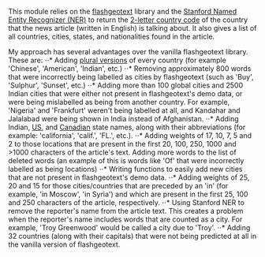 This module relies on the [flashgeotext](https://flashgeotext.iwpnd.pw/) library and the [Stanford Named Entity Recognizer (NER)](https://nlp.stanford.edu/software/CRF-NER.shtml) to return the [2-letter country code](https://www.iban.com/country-codes) of the country that the news article (written in English) is talking about. It also gives a list of all countries, cities, states, and nationalities found in the article.

My approach has several advantages over the vanilla flashgeotext library. These are:
⋅⋅* Adding [plural versions](https://en.wikipedia.org/wiki/List_of_adjectival_and_demonymic_forms_for_countries_and_nations) of every country (for example 'Chinese', 'American', 'Indian', etc.) 
⋅⋅* Removing approximately 800 words that were incorrectly being labelled as cities by flashgeotext (such as 'Buy', 'Sulphur', 'Sunset', etc.)
⋅⋅* Adding more than 100 global cities and 2500 Indian cities that were either not present in flashgeotext's demo data, or were being mislabelled as being from another country. For example, 'Nigeria' and 'Frankfurt' weren't being labelled at all, and Kandahar and Jalalabad were being shown in India instead of Afghanistan.
⋅⋅* Adding Indian, [US](https://www.ncbi.nlm.nih.gov/books/NBK7254/), and [Canadian](https://en.wikipedia.org/wiki/List_of_U.S._state_abbreviations) state names, along with their abbreviations (for example: 'california', 'calif.', 'FL.', etc.).
⋅⋅* Adding weights of 17, 10, 7, 5 and 2 to those locations that are present in the first 20, 100, 250, 1000 and >1000 characters of the article's text.
	Adding more words to the list of deleted words (an example of this is words like 'Of' that were incorrectly labelled as being locations)
⋅⋅* Writing functions to easily add new cities that are not present in flashgeotext's demo data.
⋅⋅* Adding weights of 25, 20 and 15 for those cities/countries that are preceded by an 'in' (for example, 'in Moscow', 'in Syria') and which are present in the first 25, 100 and 250 characters of the article, respectively.
⋅⋅* Using Stanford NER to remove the reporter's name from the article text. This creates a problem when the reporter's name includes words that are counted as a city. For example, 'Troy Greenwood' would be called a city due to 'Troy'.
⋅⋅* Adding 32 countries (along with their capitals) that were not being predicted at all in the vanilla version of flashgeotext.
